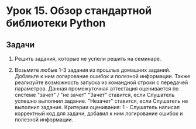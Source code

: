 # Урок 15. Обзор стандартной библиотеки Python

## Задачи

1. Решить задания, которые не успели решить на семинаре.

2. Возьмите любые 1-3 задания из прошлых домашних заданий. Добавьте к ним логирование ошибок и полезной информации. Также реализуйте возможность запуска из командной строки с передачей параметров. Данная промежуточная аттестация оценивается по системе "зачет" / "не зачет" "Зачет" ставится, если Слушатель успешно выполнил задание. "Незачет" ставится, если Слушатель не выполнил задание. Критерии оценивания: 1 - Слушатель написал корректный код для задачи, добавил к ним логирование ошибок и полезной информации.

